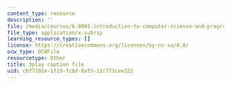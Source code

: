 ```yaml
---
content_type: resource
description: ''
file: /media/courses/6-0001-introduction-to-computer-science-and-programming-in-python-fall-2016/cbf7192e1f19fc8d0af511c771cee322_WPSeyjX1-4s.srt
file_type: application/x-subrip
learning_resource_types: []
license: https://creativecommons.org/licenses/by-nc-sa/4.0/
ocw_type: OCWFile
resourcetype: Other
title: 3play caption file
uid: cbf7192e-1f19-fc8d-0af5-11c771cee322
---
```

